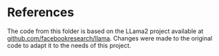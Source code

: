 # References

The code from this folder is based on the LLama2 project available at [github.com/facebookresearch/llama](https://github.com/facebookresearch/llama). Changes were made to the original code to adapt it to the needs of this project.
